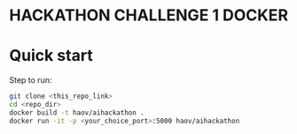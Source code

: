 # HACKATHON CHALLENGE 1 DOCKER

# Quick start

Step to run:

```bash
git clone <this_repo_link>
cd <repo_dir>
docker build -t haov/aihackathon .
docker run -it -p <your_choice_port>:5000 haov/aihackathon
```

